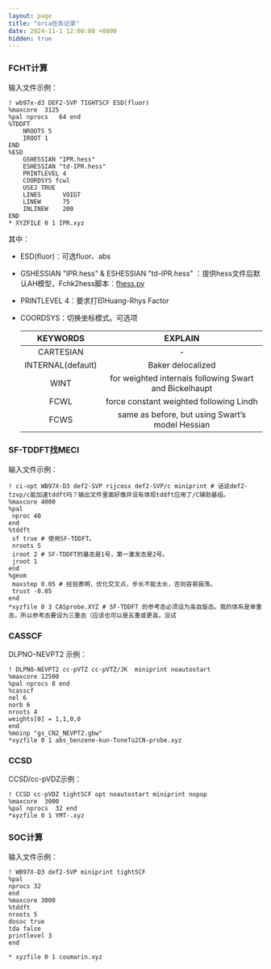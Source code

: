 ```yaml
---
layout: page
title: "orca任务记录"
date: 2024-11-1 12:00:00 +0800
hidden: true
---
```


### FCHT计算

输入文件示例：

~~~
! wb97x-d3 DEF2-SVP TIGHTSCF ESD(fluor) 
%maxcore  3125
%pal nprocs   64 end
%TDDFT 
    NROOTS 5 
    IROOT 1 
END 
%ESD 
    GSHESSIAN "IPR.hess" 
    ESHESSIAN "td-IPR.hess" 
    PRINTLEVEL 4
    COORDSYS fcwl
    USEJ TRUE
    LINES      VOIGT
    LINEW      75
    INLINEW    200
END 
* XYZFILE 0 1 IPR.xyz
~~~

其中：
 - ESD(fluor)：可选fluor、abs
 - GSHESSIAN "IPR.hess" & ESHESSIAN "td-IPR.hess" ：提供hess文件后默认AH模型，Fchk2hess脚本：[fhess.py](https://pub-ec46b9a843f44891acf04d27fddf97e0.r2.dev/2024/11/fhess.py)
 - PRINTLEVEL 4：要求打印Huang-Rhys Factor
 - COORDSYS：切换坐标模式。可选项
  
   |     KEYWORDS      |                        EXPLAIN                         |
   | :---------------: | :----------------------------------------------------: |
   |     CARTESIAN     |                           -                            |
   | INTERNAL(default) |                   Baker delocalized                    |
   |       WINT        | for weighted internals following Swart and Bickelhaupt |
   |       FCWL        |        force constant weighted following Lindh         |
   |       FCWS        |    same as before, but using Swart’s model Hessian     |

### SF-TDDFT找MECI

输入文件示例：

~~~
! ci-opt WB97X-D3 def2-SVP rijcosx def2-SVP/c miniprint # 话说def2-tzvp/c能加速tddft吗？输出文件里面好像并没有体现tddft应用了/C辅助基组。
%maxcore 4000
%pal
 nproc 40
end
%tddft
 sf true # 使用SF-TDDFT。
 nroots 5
 iroot 2 # SF-TDDFT的基态是1号，第一激发态是2号。
 jroot 1
end
%geom
 maxstep 0.05 # 经验表明，优化交叉点，步长不能太长，否则容易振荡。
 trust -0.05
end
*xyzfile 0 3 CASprobe.XYZ # SF-TDDFT 的参考态必须设为高自旋态。我的体系是单重态，所以参考态要设为三重态（应该也可以是五重或更高，没试
~~~

### CASSCF

DLPNO-NEVPT2 示例：
~~~
! DLPNO-NEVPT2 cc-pVTZ cc-pVTZ/JK  miniprint noautostart
%maxcore 12500
%pal nprocs 8 end
%casscf
nel 6
norb 6
nroots 4
weights[0] = 1,1,0,0
end
%moinp "gs_CN2_NEVPT2.gbw"
*xyzfile 0 1 abs_benzene-kun-ToneTo2CN-probe.xyz
~~~


### CCSD

CCSD/cc-pVDZ示例：
~~~
! CCSD cc-pVDZ tightSCF opt noautostart miniprint nopop
%maxcore  3000
%pal nprocs  32 end
*xyzfile 0 1 YMT-.xyz
~~~

### SOC计算
输入文件示例：
~~~
! WB97X-D3 def2-SVP miniprint tightSCF
%pal
nprocs 32
end
%maxcore 3000
%tddft
nroots 5
dosoc true
tda false
printlevel 3
end

* xyzfile 0 1 coumarin.xyz
~~~



###






